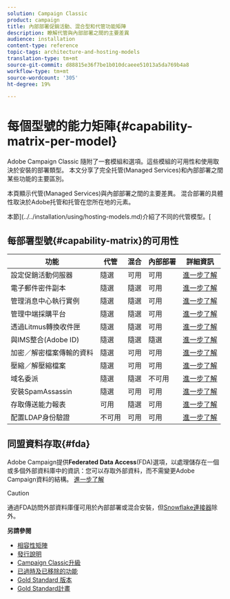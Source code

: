 ```yaml
---
solution: Campaign Classic
product: campaign
title: 內部部署促銷活動、混合型和代管功能矩陣
description: 瞭解代管與內部部署之間的主要差異
audience: installation
content-type: reference
topic-tags: architecture-and-hosting-models
translation-type: tm+mt
source-git-commit: d88815e36f7be1b010dcaeee51013a5da769b4a8
workflow-type: tm+mt
source-wordcount: '305'
ht-degree: 19%

---
```



# 每個型號的能力矩陣{#capability-matrix-per-model}

Adobe Campaign Classic 隨附了一套模組和選項。這些模組的可用性和使用取決於安裝的部署類型。 本文分享了完全托管(Managed Services)和內部部署之間某些功能的主要區別。

本頁顯示代管(Managed Services)與內部部署之間的主要差異。 混合部署的具體性取決於Adobe托管和托管在您所在地的元素。

本節](../../installation/using/hosting-models.md)介紹了不同的代管模型。[

## 每部署型號{#capability-matrix}的可用性

| 功能 | 代管 | 混合 | 內部部署 | 詳細資訊 |
|-----------------------------------------------|------------------|-----------|---------------|-----------------------------------------------------------------------------------------------------------------------------------------------------------------------------------------------------------------------|
| 設定促銷活動伺服器 | 隨選 | 可用 | 可用 | [進一步了解](../../installation/using/the-server-configuration-file.md) |
| 電子郵件密件副本 | 隨選 | 隨選 | 可用 | [進一步了解](../../installation/using/email-archiving.md) |
| 管理消息中心執行實例 | 隨選 | 隨選 | 可用 | [進一步了解](../../message-center/using/about-transactional-messaging.md) |
| 管理中端採購平台 | 隨選 | 隨選 | 可用 | [進一步了解](../../installation/using/mid-sourcing-server.md) |
| 透過Litmus轉換收件匣 | 隨選 | 隨選 | 可用 | [進一步了解](../../delivery/using/inbox-rendering.md) |
| 與IMS整合(Adobe ID) | 隨選 | 隨選 | 隨選 | [進一步了解](../../integrations/using/about-adobe-id.md) |
| 加密／解密檔案傳輸的資料 | 隨選 | 可用 | 可用 | [進一步了解](../../platform/using/unzip-decrypt.md) |
| 壓縮／解壓縮檔案 | 隨選 | 可用 | 可用 | [進一步了解](../../platform/using/unzip-decrypt.md) |
| 域名委派 | 隨選 | 隨選 | 不可用 | [進一步了解](https://helpx.adobe.com/tw/campaign/kb/domain-name-delegation.html) |
| 安裝SpamAssassin | 隨選 | 可用 | 可用 | [進一步了解](../../delivery/using/spamassassin.md) |
| 存取傳送能力報表 | 可用 | 隨選 | 可用 | [進一步了解](../../delivery/using/monitoring-deliverability.md) |
| 配置LDAP身份驗證 | 不可用 | 可用 | 可用 | [進一步了解](../../installation/using/connecting-through-ldap.md) |


## 同盟資料存取{#fda}

Adobe Campaign提供&#x200B;**Federated Data Access**(FDA)選項，以處理儲存在一個或多個外部資料庫中的資訊：您可以存取外部資料，而不需變更Adobe Campaign資料的結構。 [進一步了解](../../installation/using/about-fda.md)

>[!CAUTION]
>
>通過FDA訪問外部資料庫僅可用於內部部署或混合安裝，但[Snowflake連接器](../../installation/using/configure-fda-snowflake.md)除外。


**另請參閱**

* [相容性矩陣](../../rn/using/compatibility-matrix.md)
* [發行說明](../../rn/using/latest-release.md)
* [Campaign Classic升級](../../rn/using/rn-overview.md)
* [已過時及已移除的功能](../../rn/using/deprecated-features.md)
* [Gold Standard 版本](../../rn/using/gold-standard.md)
* [Gold Standard計畫](https://helpx.adobe.com/tw/campaign/kb/gold-standard.html)
